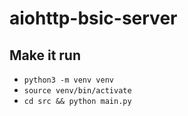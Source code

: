 # aiohttp-bsic-server

## Make it run
- `python3 -m venv venv`
- `source venv/bin/activate`
- `cd src && python main.py`
